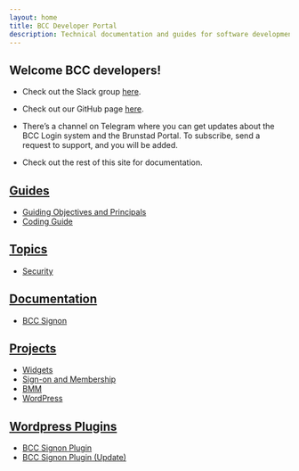 ```yaml
---
layout: home
title: BCC Developer Portal
description: Technical documentation and guides for software development in BCC
---
```


## Welcome BCC developers!
* Check out the Slack group [here](https://bccdev.slack.com/).
* Check out our GitHub page [here](https://github.com/bcc-code). 
* There’s a channel on Telegram where you can get updates about the BCC Login system and the Brunstad Portal. To subscribe, send a request to support, and you will be added.

* Check out the rest of this site for documentation.

## [Guides](guides)
* [Guiding Objectives and Principals](guides/objectives-and-principals.md) 
* [Coding Guide](guides/coding-guide.md)

## [Topics](topics)
* [Security](topics/security)

## [Documentation](docs)
* [BCC Signon](_docs/bcc-signon)

## [Projects](projects)
* [Widgets](projects/bcc-widgets)
* [Sign-on and Membership](projects/bcc-membership-docs)
* [BMM](projects/bmm-app)
* [WordPress](projects/bcc-wp)

## [Wordpress Plugins](plugins)
* [BCC Signon Plugin](plugins/bcc-signon.zip)
* [BCC Signon Plugin (Update)](api/updates/bcc-signon.zip)
